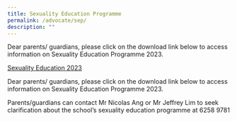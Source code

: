 ```yaml
---
title: Sexuality Education Programme
permalink: /advocate/sep/
description: ""
---
```

Dear parents/ guardians, please click on the download link below to access information on Sexuality Education Programme 2023.

[Sexuality Education 2023](/files/Sexuality%20Education%20in%20Guangyang%20Secondary%20School%202023%20.pdf)

Dear parents/ guardians, please click on the download link below to access information on Sexuality Education Programme 2023.

Parents/guardians can contact Mr Nicolas Ang or Mr Jeffrey Lim to seek clarification about the school’s sexuality education programme at 6258 9781